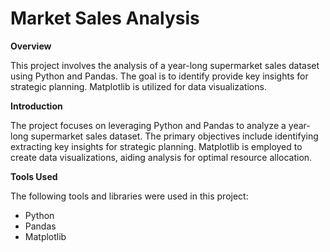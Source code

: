 # Market Sales Analysis

**Overview**

This project involves the analysis of a year-long supermarket sales dataset using Python and Pandas. The goal is to identify  provide key insights for strategic planning. Matplotlib is utilized for data visualizations.

**Introduction**

The project focuses on leveraging Python and Pandas to analyze a year-long supermarket sales dataset. The primary objectives include identifying  extracting key insights for strategic planning. Matplotlib is employed to create data visualizations, aiding analysis for optimal resource allocation.

**Tools Used**

The following tools and libraries were used in this project:

* Python
* Pandas
* Matplotlib
